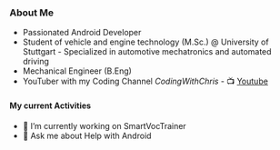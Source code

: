 ### About Me
- Passionated Android Developer 
- Student of vehicle and engine technology (M.Sc.) @ University of Stuttgart - Specialized in automotive mechatronics and automated driving 
- Mechanical Engineer (B.Eng) 
- YouTuber with my Coding Channel _CodingWithChris_   -   📺 [Youtube][youtube]





#### My current Activities

- 🔭 I’m currently working on SmartVocTrainer
- 💬 Ask me about Help with Android 



[youtube]: https://www.youtube.com/channel/UCnHLNcYvReQqXrrR3Z7ktEA

<!--
**ChrisRoh92/ChrisRoh92** is a ✨ _special_ ✨ repository because its `README.md` (this file) appears on your GitHub profile.

- 🌱 I’m currently learning Machine Learning
- 👯 I’m looking to collaborate on ...
- 🤔 I’m looking for help with ...

- 📫 How to reach me: ...
- 😄 Pronouns: ...
- ⚡ Fun fact: ...
-->
